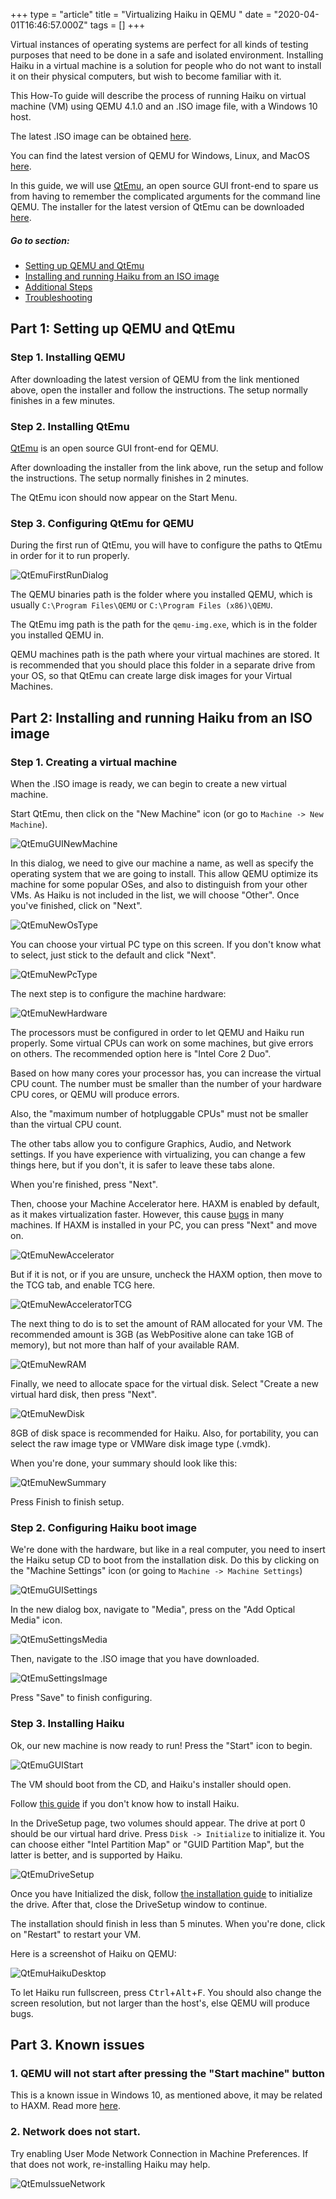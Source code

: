 +++
type = "article"
title = "Virtualizing Haiku in QEMU "
date = "2020-04-01T16:46:57.000Z"
tags = []
+++

Virtual instances of operating systems are perfect for all kinds of testing purposes that need to be done in a safe and isolated environment. Installing Haiku in a virtual machine is a solution for people who do not want to install it on their physical computers, but wish to become familiar with it.

This How-To guide will describe the process of running Haiku on virtual machine (VM) using QEMU 4.1.0 and an .ISO image file, with a Windows 10 host.

The latest .ISO image can be obtained [here](https://www.haiku-os.org/get-haiku/).

You can find the latest version of QEMU for Windows, Linux, and MacOS [here](https://www.qemu.org/download/).

In this guide, we will use [QtEmu](https://gitlab.com/qtemu/gui), an open source GUI front-end to spare us from having to remember the complicated arguments for the command line QEMU. The installer for the latest version of QtEmu can be downloaded [here](https://www.carlavilla.es/qtemu/qtemu_setup_x86_64.exe).

##### Go to section:
*	[Setting up QEMU and QtEmu](#part_setup)
*   [Installing and running Haiku from an ISO image](#part_iso)
*   [Additional Steps](#part_additional)
*   [Troubleshooting](#part_trouble)

## Part 1: Setting up QEMU and QtEmu <a name="part_setup"></a>
### Step 1. Installing QEMU
After downloading the latest version of QEMU from the link mentioned above, open the installer and follow the instructions. The setup normally finishes in a few minutes.
### Step 2. Installing QtEmu
[QtEmu](https://gitlab.com/qtemu/gui) is an open source GUI front-end for QEMU.

After downloading the installer from the link above, run the setup and follow the instructions. The setup normally finishes in 2 minutes.

The QtEmu icon should now appear on the Start Menu.
### Step 3. Configuring QtEmu for QEMU
During the first run of QtEmu, you will have to configure the paths to QtEmu in order for it to run properly.

![QtEmuFirstRunDialog]()

The QEMU binaries path is the folder where you installed QEMU, which is usually `C:\Program Files\QEMU` or `C:\Program Files (x86)\QEMU`.

The QtEmu img path is the path for the `qemu-img.exe`, which is in the folder you installed QEMU in.


QEMU machines path is the path where your virtual machines are stored. It is recommended that you should place this folder in a separate drive from your OS, so that QtEmu can create large disk images for your Virtual Machines.

## Part 2: Installing and running Haiku from an ISO image <a name="part_iso"></a>
### Step 1. Creating a virtual machine
When the .ISO image is ready, we can begin to create a new virtual machine.

Start QtEmu, then click on the "New Machine" icon (or go to `Machine -> New Machine`).

![QtEmuGUINewMachine]()

In this dialog, we need to give our machine a name, as well as specify the operating system that we are going to install. This allow QEMU optimize its machine for some popular OSes, and also to distinguish from your other VMs. As Haiku is not included in the list, we will choose "Other". Once you've finished, click on "Next".

![QtEmuNewOsType]()

You can choose your virtual PC type on this screen. If you don't know what to select, just stick to the default and click "Next".

![QtEmuNewPcType]()

The next step is to configure the machine hardware:

![QtEmuNewHardware]()

The processors must be configured in order to let QEMU and Haiku run properly. Some virtual CPUs can work on some machines, but give errors on others. The recommended option here is "Intel Core 2 Duo".

Based on how many cores your processor has, you can increase the virtual CPU count. The number must be smaller than the number of your hardware CPU cores, or QEMU will produce errors.

Also, the "maximum number of hotpluggable CPUs" must not be smaller than the virtual CPU count.

The other tabs allow you to configure Graphics, Audio, and Network settings. If you have experience with virtualizing, you can change a few things here, but if you don't, it is safer to leave these tabs alone.

When you're finished, press "Next".

Then, choose your Machine Accelerator here. HAXM is enabled by default, as it makes virtualization faster. However, this cause [bugs](https://gitlab.com/qtemu/gui/issues/28#note_244603038) in many machines. If HAXM is installed in your PC, you can press "Next" and move on.

![QtEmuNewAccelerator]()

But if it is not, or if you are unsure, uncheck the HAXM option, then move to the TCG tab, and enable TCG here.

![QtEmuNewAcceleratorTCG]()

The next thing to do is to set the amount of RAM allocated for your VM. The recommended amount is 3GB (as WebPositive alone can take 1GB of memory), but not more than half of your available RAM.

![QtEmuNewRAM]()

Finally, we need to allocate space for the virtual disk. Select "Create a new virtual hard disk, then press "Next".

![QtEmuNewDisk]()

8GB of disk space is recommended for Haiku. Also, for portability, you can select the raw image type or VMWare disk image type (.vmdk).

When you're done, your summary should look like this:

![QtEmuNewSummary]()

Press Finish to finish setup.

### Step 2. Configuring Haiku boot image
We're done with the hardware, but like in a real computer, you need to insert the Haiku setup CD to boot from the installation disk. Do this by clicking on the "Machine Settings" icon (or going to `Machine -> Machine Settings`)


![QtEmuGUISettings]()

In the new dialog box, navigate to "Media", press on the "Add Optical Media" icon.

![QtEmuSettingsMedia]()

Then, navigate to the .ISO image that you have downloaded.

![QtEmuSettingsImage]()

Press "Save" to finish configuring.

### Step 3. Installing Haiku
Ok, our new machine is now ready to run! Press the "Start" icon to begin.

![QtEmuGUIStart]()

The VM should boot from the CD, and Haiku's installer should open.

Follow [this guide](https://www.haiku-os.org/get-haiku/installation-guide) if you don't know how to install Haiku.

In the DriveSetup page, two volumes should appear. The drive at port 0 should be our virtual hard drive. Press `Disk -> Initialize` to initialize it. You can choose either "Intel Partition Map" or "GUID Partition Map", but the latter is better, and is supported by Haiku.

![QtEmuDriveSetup]()

Once you have Initialized the disk, follow [the installation guide](https://www.haiku-os.org/get-haiku/installation-guide) to initialize the drive. After that, close the DriveSetup window to continue.

The installation should finish in less than 5 minutes. When you're done, click on "Restart" to restart your VM.

Here is a screenshot of Haiku on QEMU:

![QtEmuHaikuDesktop]()


To let Haiku run fullscreen, press <kbd>Ctrl</kbd>+<kbd>Alt</kbd>+<kbd>F</kbd>.
You should also change the screen resolution, but not larger than the host's, else QEMU will produce bugs.

## Part 3. Known issues
### 1. QEMU will not start after pressing the "Start machine" button
This is a known issue in Windows 10, as mentioned above, it may be related to HAXM. Read more [here](https://gitlab.com/qtemu/gui/issues/28#note_244603038).
### 2. Network does not start.
Try enabling User Mode Network Connection in Machine Preferences. If that does not work, re-installing Haiku may help.

![QtEmuIssueNetwork]()